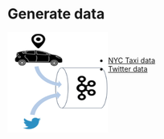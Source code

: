 Generate data
=============


<img align="left" width="200" height="200" src="/img/datasources.png">

<br><br>
- [NYC Taxi data](taxi)
- [Twitter data](twitter)

